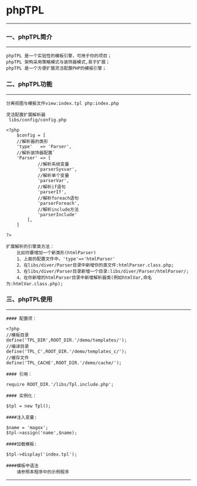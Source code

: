 # **phpTPL**
*** 
### 一、phpTPL简介
***
	phpTPL 是一个实验性的模板引擎，可用于你的项目；
	phpTPL 架构采用策略模式与装饰器模式,易于扩展；
	phpTPL 是一个方便扩展灵活配置PHP的模板引擎；
### 二、phpTPL功能
***
	分离视图与模板文件view:index.tpl php:index.php

	灵活配置扩展解析器
	 libs/config/config.php

	<?php 
		$config = [
		//解析器的类形
		'type'   => 'Parser',
		//解析装饰器配置`
		'Parser' => [
				//解析系统变量
				'parserSysvar',
				//解析单个变量
				'parserVar',
				//解析if语句
				'parserIf',
				//解析foreach语句
				'parserForeach',
				//解析include方法
				'parserInclude'
			],
		]

	?>

	扩展解析的引擎类方法：
		比如你要增加一个新类形(htmlParser)
		1、上面的配置文件中，'type'=>'htmlParser'
		2、在libs/diver/Parser目录中新增你的类文件:htmlParser.class.php;
		3、在libs/diver/Parser目录新增一个目录:libs/diver/Parser/htmlParser/;
		4、在你新增的htmlParser目录中新增解析器类(例如htmlVar,命名为:htmlVar.class.php);

### 三、phpTPL使用
***
	#### 配置项：

	<?php
	//模板目录
	define('TPL_DIR',ROOT_DIR.'/demo/templates/');
	//编译目录
	define('TPL_C',ROOT_DIR.'/demo/templates_c/');
	//缓存文件
	define('TPL_CACHE',ROOT_DIR.'/demo/cache/');

	#### 引用：

	require ROOT_DIR.'/libs/Tpl.include.php';

	#### 实例化：

	$tpl = new Tpl();

	####注入变量:

	$name = 'magox';
	$tpl->assign('name',$name);

	####加载模板:

	$tpl->display('index.tpl');
	
	####模板中语法
		请参照本程序中的示例程序

***